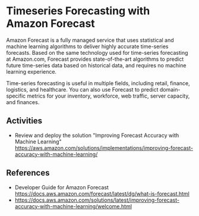 # Timeseries Forecasting with Amazon Forecast

Amazon Forecast is a fully managed service that uses statistical and machine learning algorithms to deliver highly accurate time-series forecasts. Based on the same technology used for time-series forecasting at Amazon.com, Forecast provides state-of-the-art algorithms to predict future time-series data based on historical data, and requires no machine learning experience.

Time-series forecasting is useful in multiple fields, including retail, finance, logistics, and healthcare. You can also use Forecast to predict domain-specific metrics for your inventory, workforce, web traffic, server capacity, and finances.


## Activities
- Review and deploy the solution "Improving Forecast Accuracy with Machine Learning"
https://aws.amazon.com/solutions/implementations/improving-forecast-accuracy-with-machine-learning/

## References
- Developer Guide for Amazon Forecast https://docs.aws.amazon.com/forecast/latest/dg/what-is-forecast.html
- https://docs.aws.amazon.com/solutions/latest/improving-forecast-accuracy-with-machine-learning/welcome.html 
